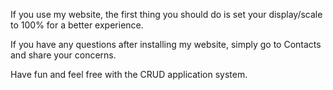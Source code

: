 If you use my website, the first thing you should do is set your display/scale to 100% for a better experience.

If you have any questions after installing my website, simply go to Contacts and share your concerns.

Have fun and feel free with the CRUD application system.
